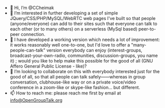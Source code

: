 - 👋 Hi, I’m @CCheimak
- 👀 I’m interested in further developing a set of simple JQuery/CSS/PHP/MySQL/WebRTC web pages I've built so that people (anyone/everyone) can add to their sites such that everyone can talk to each other (or to many others) on a serverless (MySql based) peer-to-peer connection.
- 🌱 I have developed a working version which needs a lot of improvement: it works reasonably well one-to-one, but I'd love to offer a "many-people-can-talk" version everybody can enjoy (interest-groups, broadcast-your-own-radio, communities, discussion-groups, you name it) ; would you like to help make this possible for the good of all (GNU Affero General Public License - like)?
- 💞️ I’m looking to collaborate on this with everybody interested just for the good of all, so that all people can talk safely——whereas in group conversation, clubhouse-like way or on a private voice/video conference in a zoom-like or skype-like fashion... but different.
- 📫 How to reach me: please reach me first by email at info@OpenGroupTalk.org

<!---
CCheimak/CCheimak is a ✨ special ✨ repository because its `README.md` (this file) appears on your GitHub profile.
You can click the Preview link to take a look at your changes.
--->
